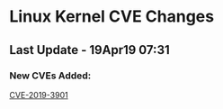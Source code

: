 
# **Linux Kernel CVE Changes**

## Last Update - 19Apr19 07:31

### **New CVEs Added:**

[CVE-2019-3901](cves/CVE-2019-3901)  


